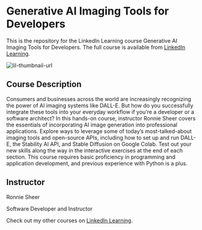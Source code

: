 # Generative AI Imaging Tools for Developers
This is the repository for the LinkedIn Learning course Generative AI Imaging Tools for Developers. The full course is available from [LinkedIn Learning][lil-course-url].

![lil-thumbnail-url]

## Course Description

Consumers and businesses across the world are increasingly recognizing the power of AI imaging systems like DALL-E. But how do you successfully integrate these tools into your everyday workflow if you’re a developer or a software architect? In this hands-on course, instructor Ronnie Sheer covers the essentials of incorporating AI image generation into professional applications. Explore ways to leverage some of today’s most-talked-about imaging tools and open-source APIs, including how to set up and run DALL-E, the Stability AI API, and Stable Diffusion on Google Colab. Test out your new skills along the way in the interactive exercises at the end of each section. This course requires basic proficiency in programming and application development, and previous experience with Python is a plus.

## Instructor

Ronnie Sheer

Software Developer and Instructor

                            

Check out my other courses on [LinkedIn Learning](https://www.linkedin.com/learning/instructors/ronnie-sheer?u=104).


[0]: # (Replace these placeholder URLs with actual course URLs)

[lil-course-url]: https://www.linkedin.com/learning/generative-ai-imaging-tools-for-developers
[lil-thumbnail-url]: https://media.licdn.com/dms/image/v2/D4D0DAQEB0mVAA2vzeA/learning-public-crop_675_1200/learning-public-crop_675_1200/0/1731003044559?e=2147483647&v=beta&t=SaKw4psWxA7vOc0srJ4L8rTzteTyqHbgfqaKHnRMVeI

